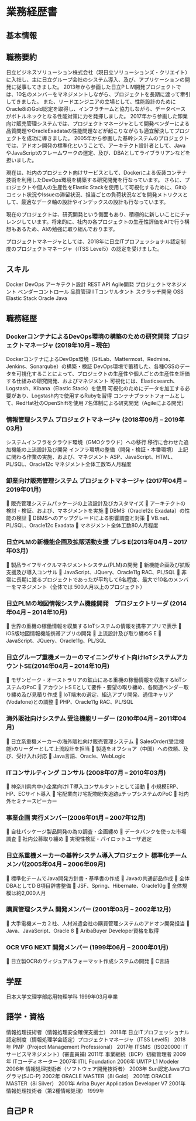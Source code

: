 # 業務経歴書
## 基本情報

## 職務要約

日立ビジネスソリューション株式会社（現日立ソリューションズ・クリエイト）に入社し、主に日立グループ会社のシステム導入、及び、アプリケーションの開発に従事してきました。
2013年から参画した日立P L M開発プロジェクトでは、10名のメンバーをマネジメントしながら、プロジェクトを長期に渡って牽引してきました。
また、リードエンジニアの立場として、性能設計のためにOracle8iのGold認定を取得し、インフラチームと協力しながら、データベースがボトルネックとなる性能対策に力を発揮しました。
2017年から参画した卸業向け販売管理システムでは、プロジェクトマネージャとして開発ベンダーによる品質問題やOracleExadataの性能問題などが起こりながらも適宜解決してプロジェクトを成功に導きました。
2005年から参画した基幹システムのプロジェクトでは、アドオン開発の標準化ということで、アーキテクト設計者として、JavaやJavaScriptのフレームワークの選定、及び、DBAとしてライブラリアンなどを担いました。

現在は、社内のプロジェクト向けサービスとして、Dockerによる仮装コンテナ技術を利用したDevOps環境を構築する研究開発を行なっています。
さらに、プロジェクトや個人の生産性をElastic Stackを使用して可視化するために、Gitのコミット状況やIssueの滞留状況、担当ごとの負荷状況などを開発メトリクスとして、最適なデータ軸の設計やインデックスの設計も行なっています。

現在のプロジェクトは、研究開発という側面もあり、積極的に新しいことにチャレンジしています。将来的に、社内の各プロジェクトの生産性評価をAIで行う構想もあるため、AIの勉強に取り組んでおります。

プロジェクトマネージャとしては、2018年に日立ITプロフェッショナル認定制度のプロジェクトマネージャ（ITSS 
Level5）の認定を受けました。
	
## スキル

Docker
DevOps
アーキテクト設計
REST API
Agile開発
プロジェクトマネジメント
ベンダーコントロール
品質管理
I Tコンサルタント
スクラッチ開発
OSS
Elastic Stack
Oracle
Java
 
## 職務経歴

### DockerコンテナによるDevOps環境の構築のための研究開発 プロジェクトマネージャ (2019年10月 – 現在)
  DockerコンテナによるDevOps環境（GitLab、Mattermost、Redmine、Jenkins、Sonarqube）の構築・検証
  DevOps環境で蓄積した、各種OSSのデータを可視化することによって、プロジェクトの生産性や個人ごとの生産性を評価する仕組みの研究開発、およびマネジメント
  可視化には、Elasticsearch、Logstash、Kibana（Elastic Stack）を使用
  可視化のためにデータを加工する必要があり、Logstash内で使用するRubyを習得
  コンテナプラットフォームとして、RedHat社のOpenShiftを使用
  7名体制による研究開発（Agileによる開発）

### 情報管理システム プロジェクトマネージャ (2018年09月 – 2019年03月)
  システムインフラをクラウド環境（GMOクラウド）への移行
  移行に合わせた追加機能の上流設計及び開発
  インフラ環境の整備（開発・検証・本番環境）
  上記に関わる作業の実施、および、マネジメント
  ASP、JavaScript、HTML、PL/SQL、Oracle12c
  マネジメント全体工数15人月程度

### 卸業向け販売管理システム プロジェクトマネージャ (2017年04月 – 2019年01月)
	販売管理システムパッケージの上流設計及びカスタマイズ
	アーキテクトの検討・検証、および、マネジメントを実施
	DBMS（Oracle12c Exadata）の性能の検証
	DBMSへのアップグレードによる影響調査と対策
	VB.net、PL/SQL、Oracle12c Exadata
	マネジメント全体工数80人月程度

### 日立PLMの新機能企画及拡販活動支援 プレS E(2013年04月 – 2017年03月)
	製品ライフサイクルマネジメントシステム(PLM)の開発
	新機能企画及び拡販支援及び導入コンサル
	JavaScript、JQuery、Oracle11g RAC、PL/SQL
	非常に長期に渡るプロジェクトであったが平均して6名程度、最大で10名のメンバーをマネジメント（全体では
500人月以上のプロジェクト）

### 日立PLMの地図情報システム機能開発　プロジェクトリーダ (2014年04月 – 2014年10月)
	世界の重機の稼働情報を収集するIoTシステムの情報を携帯アプリで表示
	iOS版地図情報機能携帯アプリの開発
	上流設計及び取り纏めS E
	JavaScript、JQuery、Oracle11g、PL/SQL

### 日立グループ重機メーカーのマイニングサイト向けIoTシステムアカウントSE(2014年04月 – 2014年10月)
	モザンビーク・オーストラリアの鉱山にある重機の稼働情報を収集するIoTシステムのPoC
	アカウントS Eとして要件・要望の取り纏め、各関連ベンダー取り纏め及び見積り作成
	IoT端末の選定、組込アプリ開発、通信キャリア(Vodafone)との調整
	PHP、Oracle11g RAC、PL/SQL

### 海外販社向けシステム 受注機能リーダー (2010年04月 – 2011年04月)
	日立系重機メーカーの海外販社向け販売管理システム
	SalesOrder(受注機能)のリーダーとして上流設計を担当
	製造をオフショア（中国）への依頼、及び、受け入れ対応
	Java言語、Oracle、WebLogic

### ITコンサルティング コンサル (2008年07月 – 2010年03月)
	神奈川県内中小企業向けI T導入コンサルタントとして活動
	小規模ERP、HP、ECサイト導入
	宅配業向け宅配物紛失追跡μチップシステムのPoC
	社内外セミナースピーカー

### 事業企画 実行メンバー(2006年01月 – 2007年12月)
	自社パッケージ製品開発の為の調査・企画纏め
	データバンクを使った市場調査
	社内公募取り纏め
	実現性検証・パイロットユーザ選定

### 日立系重機メーカーの基幹システム導入プロジェクト 標準化チームメンバ(2005年04月 – 2006年09月)
	標準化チームでJava開発方針書・基準書の作成
	Javaの共通部品作成
	全体DBAとしてD B項目辞書整備
	JSF、Spring、Hibernate、Oracle10g
	全体規模は約2,000人月

### 購買管理システム 開発メンバー (2001年03月 – 2002年12月)
	大手電機メーカ２社、人材派遣会社の購買管理システムのアドオン開発担当
	Java、JavaScript、Oracle 8
	AribaBuyer Developer資格を取得

### OCR VFG NEXT 開発メンバー (1999年06月 – 2000年01月)
	日立製OCRのヴィジュアルフォーマット作成システムの開発
	C言語

## 学歴

日本大学文理学部応用物理学科	1999年03月卒業

## 語学・資格

情報処理技術者（情報処理安全確保支援士）	2018年
日立ITプロフェッショナル認定制度（情報処理学会認定）プロジェクトマネージャ（ITSS Level5）	2018年
PMP（Project Management Professional）	2017年
ITSMS（ISO20000: ITサービスマネジメント）(審査員補)	2011年
事業継続（BCP）初級管理者	2009年
ITコーディネーター	2007年
ITIL Foundation	2006年
UMTP L1 Modeler 	2006年 
情報処理技術者（ソフトウェア開発技術者）	2003年
Sun認定Javaプログラマ(SJC-P)	2002年
ORACLE MASTER（8i Gold）	2001年
ORACLE MASTER（8i Silver）	2001年
Ariba Buyer Application Developer V7	2001年
情報処理技術者（第2種情報処理）	1999年

## 自己P R

